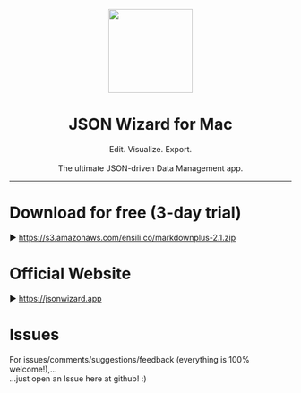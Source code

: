 <p align=center>
  <img height="150px" src="https://github.com/enSili-co/json wizard/raw/main/images/logo.png"/>
</p>
<h1 align=center>JSON Wizard for Mac</h1>
<p align=center>
  Edit. Visualize. Export.<br><br>The ultimate JSON-driven Data Management app.
</p>


---

# Download for free (3-day trial)

▶︎ https://s3.amazonaws.com/ensili.co/markdownplus-2.1.zip

# Official Website

▶︎ https://jsonwizard.app

# Issues

For issues/comments/suggestions/feedback (everything is 100% welcome!),...    
...just open an Issue here at github! :)
